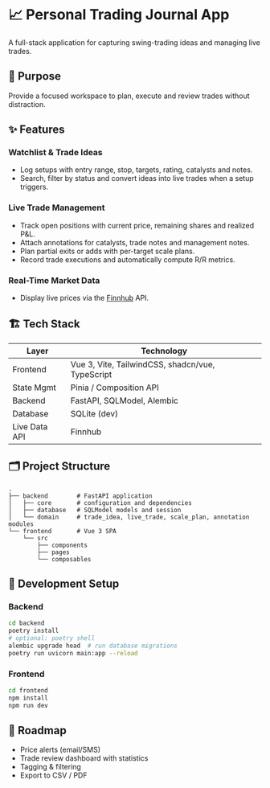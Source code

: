 # 📈 Personal Trading Journal App

A full-stack application for capturing swing-trading ideas and managing live trades.

## 📌 Purpose

Provide a focused workspace to plan, execute and review trades without distraction.

## ✨ Features

### Watchlist & Trade Ideas
- Log setups with entry range, stop, targets, rating, catalysts and notes.
- Search, filter by status and convert ideas into live trades when a setup triggers.

### Live Trade Management
- Track open positions with current price, remaining shares and realized P&L.
- Attach annotations for catalysts, trade notes and management notes.
- Plan partial exits or adds with per-target scale plans.
- Record trade executions and automatically compute R/R metrics.

### Real-Time Market Data
- Display live prices via the [Finnhub](https://finnhub.io/) API.

## 🏗️ Tech Stack

| Layer | Technology |
|-------|------------|
| Frontend | Vue 3, Vite, TailwindCSS, shadcn/vue, TypeScript |
| State Mgmt | Pinia / Composition API |
| Backend | FastAPI, SQLModel, Alembic |
| Database | SQLite (dev) |
| Live Data API | Finnhub |

## 🗂️ Project Structure

```
.
├── backend        # FastAPI application
│   ├── core       # configuration and dependencies
│   ├── database   # SQLModel models and session
│   └── domain     # trade_idea, live_trade, scale_plan, annotation modules
└── frontend       # Vue 3 SPA
    └── src
        ├── components
        ├── pages
        └── composables
```

## 🧪 Development Setup

### Backend

```bash
cd backend
poetry install
# optional: poetry shell
alembic upgrade head  # run database migrations
poetry run uvicorn main:app --reload
```

### Frontend

```bash
cd frontend
npm install
npm run dev
```

## 🔮 Roadmap

- Price alerts (email/SMS)
- Trade review dashboard with statistics
- Tagging & filtering
- Export to CSV / PDF

